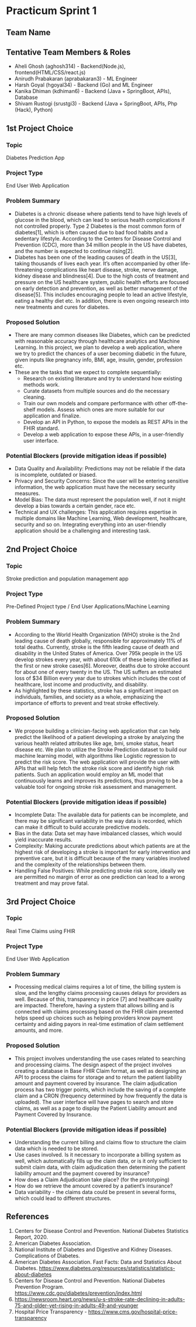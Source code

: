 # Practicum Sprint 1
## Team Name
## Tentative Team Members & Roles
- Aheli Ghosh (aghosh314) - Backend(Node.js), frontend(HTML/CSS/react.js)
- Anirudh Prabakaran (aprabakaran3) - ML Engineer
- Harsh Goyal (hgoyal34) - Backend (Go) and ML Engineer
- Kanika Dhiman (kdhiman6) - Backend (Java + SpringBoot, APIs), Database
- Shivam Rustogi (srustgi3) -  Backend (Java + SpringBoot, APIs, Php (Hack), Python) 

## 1st Project Choice
### Topic
Diabetes Prediction App
### Project Type
End User Web Application
### Problem Summary
- Diabetes is a chronic disease where patients tend to have high levels of glucose in the blood, which can lead to serious health complications if not controlled properly. Type 2 Diabetes is the most common form of diabetes[1], which is often caused due to bad food habits and a sedentary lifestyle. According to the Centers for Disease Control and Prevention (CDC), more than 34 million people in the US have diabetes, and the number is expected to continue rising[2].  
- Diabetes has been one of the leading causes of death in the US[3], taking thousands of lives each year. It’s often accompanied by other life-threatening complications like heart disease, stroke, nerve damage, kidney disease and blindness[4]. Due to the high costs of treatment and pressure on the US healthcare system, public health efforts are focused on early detection and prevention, as well as better management of the disease[5]. This includes encouraging people to lead an active lifestyle, eating a healthy diet etc. In addition, there is even ongoing research into new treatments and cures for diabetes.  
### Proposed Solution
- There are many common diseases like Diabetes, which can be predicted with reasonable accuracy through healthcare analytics and Machine Learning. In this project, we plan to develop a web application, where we try to predict the chances of a user becoming diabetic in the future, given inputs like pregnancy info, BMI, age, insulin, gender, profession etc. 
- These are the tasks that we expect to complete sequentially:
  - Research on existing literature and try to understand how existing methods work. 
  - Curate datasets from multiple sources and do the necessary cleaning. 
  - Train our own models and compare performance with other off-the-shelf models. Assess which ones are more suitable for our application and finalize. 
  - Develop an API in Python, to expose the models as REST APIs in the FHIR standard. 
  - Develop a web application to expose these APIs, in a user-friendly user interface. 
### Potential Blockers (provide mitigation ideas if possible)
- Data Quality and Availability: Predictions may not be reliable if the data is incomplete, outdated or biased. 
- Privacy and Security Concerns: Since the user will be entering sensitive information, the web application must have the necessary security measures. 
- Model Bias: The data must represent the population well, if not it might develop a bias towards a certain gender, race etc. 
- Technical and UX challenges: This application requires expertise in multiple domains like Machine Learning, Web development, healthcare, security and so on. Integrating everything into an user-friendly application should be a challenging and interesting task. 

## 2nd Project Choice
### Topic
Stroke prediction and population management app
### Project Type
Pre-Defined Project type / End User Applications/Machine Learning
### Problem Summary
- According to the World Health Organization (WHO) stroke is the 2nd leading cause of death globally, responsible for approximately 11% of total deaths. Currently, stroke is the fifth leading cause of death and disability in the United States of America. Over 795k people in the US develop strokes every year, with about 610k of these being identified as the first or new stroke cases[6]. Moreover, deaths due to stroke account for about one of every twenty in the US. The US suffers an estimated loss of $34 Billion every year due to strokes which includes the cost of healthcare, lost income and productivity, and disability. 
- As highlighted by these statistics, stroke has a significant impact on individuals, families, and society as a whole, emphasizing the importance of efforts to prevent and treat stroke effectively.
### Proposed Solution
- We propose building a clinician-facing web application that can help predict the likelihood of a patient developing a stroke by analyzing the various health related attributes like age, bmi, smoke status, heart disease etc. We plan to utilize the Stroke Prediction dataset to build our machine learning model, with algorithms like Logistic regression to predict the risk score. The web application will provide the user with APIs that will help fetch the stroke risk score and identify high risk patients. Such an application would employ an ML model that continuously learns and improves its predictions, thus proving to be a valuable tool for ongoing stroke risk assessment and management. 
### Potential Blockers (provide mitigation ideas if possible)
- Incomplete Data: The available data for patients can be incomplete, and there may be significant variability in the way data is recorded, which can make it difficult to build accurate predictive models.
- Bias in the data: Data set may have imbalanced classes, which would yield inaccurate results. 
- Complexity: Making accurate predictions about which patients are at the highest risk of developing a stroke is important for early intervention and preventive care, but it is difficult because of the many variables involved and the complexity of the relationships between them. 
- Handling False Positives: While predicting stroke risk score, ideally we are permitted no margin of error as one prediction can lead to a wrong treatment and may prove fatal.

## 3rd Project Choice
### Topic
Real Time Claims using FHIR
### Project Type
End User Web Application
### Problem Summary
- Processing medical claims requires a lot of time, the billing system is slow, and the lengthy claims processing causes delays for providers as well. Because of this, transparency in price [7] and healthcare quality are impacted. Therefore, having a system that allows billing and is connected with claims processing based on the FHIR claim presented helps speed up choices such as helping providers know payment certainty and aiding payors in real-time estimation of claim settlement amounts, and more.
### Proposed Solution
- This project involves understanding the use cases related to searching and processing claims. The design aspect of the project involves creating a database in Base FHIR Claim format, as well as designing an API to process the claims for storage and to return the patient liability amount and payment covered by insurance. The claim adjudication process has two trigger points, which include the saving of a complete claim and a CRON (frequency determined by how frequently the data is uploaded). The user interface will have pages to search and store claims, as well as a page to display the Patient Liability amount and Payment Covered by Insurance.
### Potential Blockers (provide mitigation ideas if possible)
- Understanding the current billing and claims flow to structure the claim data which is needed to be stored.
- Use cases involved. Is it necessary to incorporate a billing system as well, which automatically fills up the claim data, or is it only sufficient to submit claim data, with claim adjudication then determining the patient liability amount and the payment covered by insurance?
- How does a Claim Adjudication take place? (for the prototyping)
- How do we retrieve the amount covered by a patient’s insurance?
- Data variability - the claims data could be present in several forms, which could lead to different structures. 

## References
1. Centers for Disease Control and Prevention. National Diabetes Statistics Report, 2020. 
2. American Diabetes Association. 
3. National Institute of Diabetes and Digestive and Kidney Diseases. Complications of Diabetes. 
4. American Diabetes Association. Fast Facts: Data and Statistics About Diabetes. https://www.diabetes.org/resources/statistics/statistics-about-diabetes
5. Centers for Disease Control and Prevention. National Diabetes Prevention Program. https://www.cdc.gov/diabetes/prevention/index.html
6. https://newsroom.heart.org/news/u-s-stroke-rate-declining-in-adults-75-and-older-yet-rising-in-adults-49-and-younger
7. Hospital Price Transparency - https://www.cms.gov/hospital-price-transparency 
